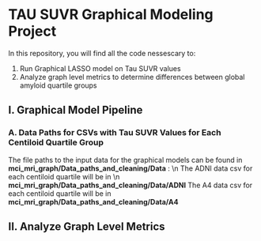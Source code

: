 # TAU SUVR Graphical Modeling Project 
In this repository, you will find all the code nessescary to:
1. Run Graphical LASSO model on Tau SUVR values 
2. Analyze graph level metrics to determine differences between global amyloid quartile groups 

## I. Graphical Model Pipeline 

### A. Data Paths for CSVs with Tau SUVR Values for Each Centiloid Quartile Group
The file paths to the input data for the graphical models can be found in **mci_mri_graph/Data_paths_and_cleaning/Data** :
\n The ADNI data csv for each centiloid quartile will be in \n **mci_mri_graph/Data_paths_and_cleaning/Data/ADNI**
The A4 data csv for each centiloid quartile will be in **mci_mri_graph/Data_paths_and_cleaning/Data/A4**
## II. Analyze Graph Level Metrics 



